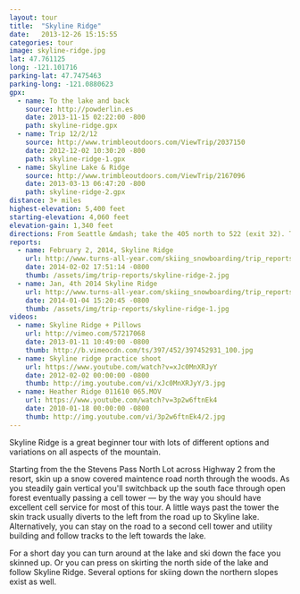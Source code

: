 ```yaml
---
layout: tour
title:  "Skyline Ridge"
date:   2013-12-26 15:15:55
categories: tour
image: skyline-ridge.jpg
lat: 47.761125
long: -121.101716
parking-lat: 47.7475463
parking-long: -121.0880623
gpx:
  - name: To the lake and back
    source: http://powderlin.es
    date: 2013-11-15 02:22:00 -800
    path: skyline-ridge.gpx
  - name: Trip 12/2/12
    source: http://www.trimbleoutdoors.com/ViewTrip/2037150
    date: 2012-12-02 10:30:20 -800
    path: skyline-ridge-1.gpx
  - name: Skyline Lake & Ridge
    source: http://www.trimbleoutdoors.com/ViewTrip/2167096
    date: 2013-03-13 06:47:20 -800
    path: skyline-ridge-2.gpx
distance: 3+ miles
highest-elevation: 5,400 feet
starting-elevation: 4,060 feet
elevation-gain: 1,340 feet
directions: From Seattle &mdash; take the 405 north to 522 (exit 32). Take 522 to Highway 2 near Monroe. Follow 2 through a series of small towns &mdash; don't miss the Sultan Bakery for breakfast &mdash; eventually reaching Stevens Pass Ski Resort at mile post 65. Park in the lot on the north side of the highway. No passes are required for parking here but this lot fills up quick from resort guests so arrive early on the weekend. The skin track starts behind the electrical substation on the northeast corner of the lot &mdash; just follow the hordes of snowshoers.
reports:
  - name: February 2, 2014, Skyline Ridge
    url: http://www.turns-all-year.com/skiing_snowboarding/trip_reports/index.php?topic=30616.0
    date: 2014-02-02 17:51:14 -0800
    thumb: /assets/img/trip-reports/skyline-ridge-2.jpg
  - name: Jan, 4th 2014 Skyline Ridge
    url: http://www.turns-all-year.com/skiing_snowboarding/trip_reports/index.php?topic=30238.0
    date: 2014-01-04 15:20:45 -0800
    thumb: /assets/img/trip-reports/skyline-ridge-1.jpg
videos:
  - name: Skyline Ridge + Pillows
    url: http://vimeo.com/57217068
    date: 2013-01-11 10:49:00 -0800
    thumb: http://b.vimeocdn.com/ts/397/452/397452931_100.jpg
  - name: Skyline ridge practice shoot
    url: https://www.youtube.com/watch?v=xJc0MnXRJyY
    date: 2012-02-02 00:00:00 -0800
    thumb: http://img.youtube.com/vi/xJc0MnXRJyY/3.jpg
  - name: Heather Ridge 011610 065.MOV
    url: https://www.youtube.com/watch?v=3p2w6ftnEk4
    date: 2010-01-18 00:00:00 -0800
    thumb: http://img.youtube.com/vi/3p2w6ftnEk4/2.jpg
---
```


Skyline Ridge is a great beginner tour with lots of different options and variations on all aspects of the mountain.

Starting from the the Stevens Pass North Lot across Highway 2 from the resort, skin up a snow covered maintence road north through the woods. As you steadily gain vertical you'll switchback up the south face through open forest eventually passing a cell tower &mdash; by the way you should have excellent cell service for most of this tour. A little ways past the tower the skin track usually diverts to the left from the road up to Skyline lake. Alternatively, you can stay on the road to a second cell tower and utility building and follow tracks to the left towards the lake.

For a short day you can turn around at the lake and ski down the face you skinned up. Or you can press on skirting the north side of the lake and follow Skyline Ridge. Several options for skiing down the northern slopes exist as well.